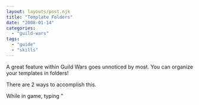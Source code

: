 ```yaml
---
layout: layouts/post.njk
title: "Template Folders"
date: "2008-01-14"
categories: 
  - "guild-wars"
tags: 
  - "guide"
  - "skills"
---
```


A great feature within Guild Wars goes unnoticed by most. You can organize your templates in folders!

There are 2 ways to accomplish this.

While in game, typing "<folder name><template name>" into the template name. The slash () will tell the game to create the folder. Of course, you could also do something like: <folder name><folder name><template name>. This would allow you to create folders and sub folders.

When outside of the game, you have to find the Template folder on your computer and create the directories (aka: folders) that you wish to use.

In Vista: C:Users<your user name here>DocumentsGuild WarsTemplatesSkills

In XP: C:Program FilesGuild WarsTemplatesSkills

You cannot remove or organize folders through the game interface.

Enjoy!

